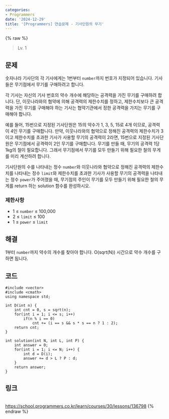 ```yaml
---
categories:
- Programmers
date: '2024-12-29'
title: '[Programmers] 연습문제 - 기사단원의 무기'
---
```


{% raw %}
> Lv. 1<br>

## 문제
숫자나라 기사단의 각 기사에게는 1번부터  `number`까지 번호가 지정되어 있습니다. 기사들은 무기점에서 무기를 구매하려고 합니다.

각 기사는 자신의 기사 번호의 약수 개수에 해당하는 공격력을 가진 무기를 구매하려 합니다. 단, 이웃나라와의 협약에 의해 공격력의 제한수치를 정하고, 제한수치보다 큰 공격력을 가진 무기를 구매해야 하는 기사는 협약기관에서 정한 공격력을 가지는 무기를 구매해야 합니다.

예를 들어, 15번으로 지정된 기사단원은 15의 약수가 1, 3, 5, 15로 4개 이므로, 공격력이 4인 무기를 구매합니다. 만약, 이웃나라와의 협약으로 정해진 공격력의 제한수치가 3이고 제한수치를 초과한 기사가 사용할 무기의 공격력이 2라면, 15번으로 지정된 기사단원은 무기점에서 공격력이 2인 무기를 구매합니다. 무기를 만들 때, 무기의 공격력 1당 1kg의 철이 필요합니다. 그래서 무기점에서 무기를 모두 만들기 위해 필요한 철의 무게를 미리 계산하려 합니다.

기사단원의 수를 나타내는 정수  `number`와 이웃나라와 협약으로 정해진 공격력의 제한수치를 나타내는 정수  `limit`와 제한수치를 초과한 기사가 사용할 무기의 공격력을 나타내는 정수  `power`가 주어졌을 때, 무기점의 주인이 무기를 모두 만들기 위해 필요한 철의 무게를 return 하는 solution 함수를 완성하시오.

### 제한사항
-   1 ≤  `number`  ≤ 100,000
-   2 ≤  `limit`  ≤ 100
-   1 ≤  `power`  ≤  `limit`

## 해결
1부터 `number`까지 약수의 개수를 찾아야 합니다. O(sqrt(N)) 시간으로 약수 개수를 구하면 됩니다.

## 코드
```
#include <vector>
#include <cmath>
using namespace std;

int D(int n) {
    int cnt = 0, s = sqrt(n);
    for(int i = 1; i <= s; i++)
        if(n % i == 0)
            cnt += (i == s && s * s == n ? 1 : 2);
    return cnt;
}

int solution(int N, int L, int P) {
    int answer = 0;
    for(int i = 1; i <= N; i++) {
        int d = D(i);
        answer += d > L ? P : d;
    }
    return answer;
}
```

## 링크
<br>https://school.programmers.co.kr/learn/courses/30/lessons/136798
{% endraw %}